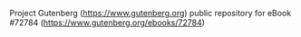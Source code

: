 Project Gutenberg (https://www.gutenberg.org) public repository
for eBook #72784 (https://www.gutenberg.org/ebooks/72784)
